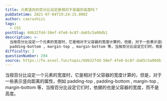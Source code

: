 ```yaml
---
title: 元素竖向的百分比设定是相对于容器的高度吗？
pubDatetime: 2021-07-04T19:24:15.000Z
author: caorushizi
tags:
  - CSS
postSlug: 60b32fdd-58ef-4fe0-bc87-da65c5a00db1
description: >-
  当按百分比设定一个元素的宽度时，它是相对于父容器的宽度计算的，但是，对于一些表示竖向距离的属性，例如 padding-top ,
  padding-bottom , margin-top , margin-bottom 等，当按百分比设定它们时，依据的也是父容器的宽度，而不是高度。 
difficulty: 2
questionNumber: 294
source: https://fe.ecool.fun/topic/60b32fdd-58ef-4fe0-bc87-da65c5a00db1
---
```


当按百分比设定一个元素的宽度时，它是相对于父容器的宽度计算的，但是，对于一些表示竖向距离的属性，例如 padding-top , padding-bottom , margin-top , margin-bottom 等，当按百分比设定它们时，依据的也是父容器的宽度，而不是高度。
